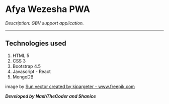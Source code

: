 # Afya Wezesha PWA 

_Description: GBV support application._

---
## Technologies used 

1. HTML 5
2. CSS 3
3. Bootstrap 4.5
4. Javascript - React 
5. MongoDB

image by <a href='https://www.freepik.com/vectors/sun'>Sun vector created by kjpargeter - www.freepik.com</a>



**_Developed by NashTheCoder and Shanice_**